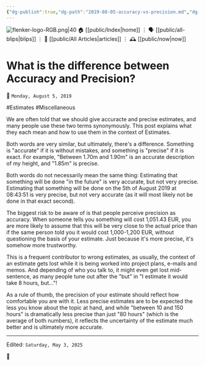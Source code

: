 ```yaml
---
{"dg-publish":true,"dg-path":"2019-08-05-accuracy-vs-precision.md","dg-permalink":"2019/08/05/-accuracy-vs-precision/","permalink":"/2019/08/05/-accuracy-vs-precision/","title":"What is the difference between Accuracy and Precision?"}
---
```



<div class="transclusion internal-embed is-loaded"><div class="markdown-embed">




![flenker-logo-RGB.png|40](/img/user/attachments/flenker-logo-RGB.png)
🏠 [[public/Index\|home]]  ⋮ 🗣️ [[public/all-blips\|blips]] ⋮  📝 [[public/All Articles\|articles]]  ⋮ 🕰️ [[public/now\|now]]


</div></div>


# What is the difference between Accuracy and Precision?
<p><span>📆 <code>Monday, August 5, 2019</code></span></p>
#Estimates #Miscellaneous

We are often told that we should give accuracte and precise estimates, and many people use these two terms synonymously. This post explains what they each mean and how to use them in the context of Estimates.

Both words are very similar, but ultimately, there's a difference. Something is "accurate" if it is without mistakes, and something is "precise" if it is exact. For example, "Between 1.70m and 1.90m" is an accurate description of my height, and "1.85m" is precise.

Both words do not necessarily mean the same thing: Estimating that something will be done "in the future" is very accurate, but not very precise. Estimating that something will be done on the 5th of August 2019 at 08:43:51 is very precise, but not very accurate (as it will most likely not be done in that exact second).

The biggest risk to be aware of is that people perceive precision as accuracy. When someone tells you something will cost 1,051.43 EUR, you are more likely to assume that this will be very close to the actual price than if the same person told you it would cost 1,000-1,200 EUR, without questioning the basis of your estimate. Just because it's more precise, it's somehow more trustworthy.

This is a frequent contributor to wrong estimates, as usually, the context of an estimate gets lost while it is being worked into project plans, e-mails and memos. And depending of who you talk to, it might even get lost mid-sentence, as many people tune out after the "but" in "I estimate it would take 8 hours, but..."!

As a rule of thumb, the precision of your estimate should reflect how comfortable you are with it. Less precise estimates are to be expected the less you know about the topic at hand, and while "between 10 and 150 hours" is dramatically less precise than just "80 hours" (which is the average of both numbers), it reflects the uncertainty of the estimate much better and is ultimately more accurate.

- - -
<p><span>Edited: <code>Saturday, May 3, 2025</code></span></p>

👾
